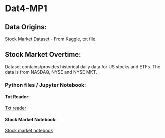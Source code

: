 # Dat4-MP1

## Data Origins:

[Stock Market Dataset](https://www.kaggle.com/datasets/borismarjanovic/price-volume-data-for-all-us-stocks-etfs?resource=download) - From Kaggle, txt file.

[]()

## Stock Market Overtime:

Dataset contains/provides historical daily data for US stocks and ETFs. The data is from NASDAQ, NYSE and NYSE MKT.

### Python files / Jupyter Notebook:

#### Txt Reader:

[Txt reader](./txtreader.py)

#### Stock Market Notebook:

[Stock market notebook](./stocks.ipynb)
